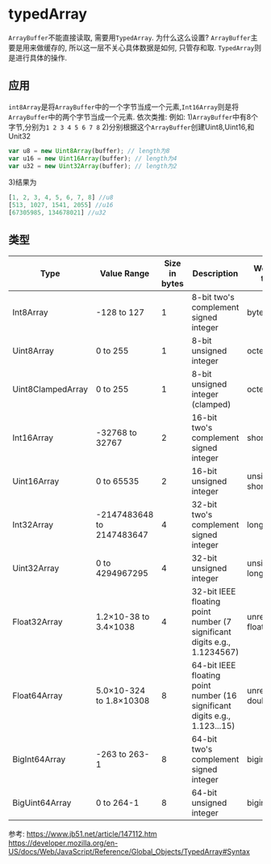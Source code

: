 # typedArray



`ArrayBuffer`不能直接读取, 需要用`TypedArray`. 
为什么这么设置? `ArrayBuffer`主要是用来做缓存的, 所以这一层不关心具体数据是如何, 只管存和取. `TypedArray`则是进行具体的操作.

## 应用
`int8Array`是将`ArrayBuffer`中的一个字节当成一个元素,`Int16Array`则是将`ArrayBuffer`中的两个字节当成一个元素. 依次类推:
例如:
1)`ArrayBuffer`中有8个字节,分别为`1 2 3 4 5 6 7 8`
2)分别根据这个`ArrayBuffer`创建Uint8,Uint16,和Unit32
```js
var u8 = new Uint8Array(buffer); // length为8  
var u16 = new Uint16Array(buffer); // length为4 
var u32 = new Uint32Array(buffer); // length为2  
```
3)结果为
```js
[1, 2, 3, 4, 5, 6, 7, 8] //u8
[513, 1027, 1541, 2055] //u16
[67305985, 134678021] //u32
```



## 类型
Type|	Value Range|	Size in bytes|	Description|	Web IDL type|	Equivalent C type|
--|--|--|--|--|--
Int8Array|	-128 to 127|	1	|8-bit two's complement signed integer	|byte	|int8_t
Uint8Array|	0 to 255|	1	|8-bit unsigned integer	|octet	|uint8_t
Uint8ClampedArray|	0 to 255|	1	|8-bit unsigned integer (clamped)	|octet	|uint8_t
Int16Array|	-32768 to 32767|	2	|16-bit two's complement signed integer	|short	|int16_t
Uint16Array|	0 to 65535|	2	|16-bit unsigned integer	|unsigned short	|uint16_t
Int32Array|	-2147483648 to 2147483647|	4	|32-bit two's complement signed integer|	long	i|nt32_t
Uint32Array|	0 to 4294967295|	4	|32-bit unsigned integer	|unsigned long	|uint32_t
Float32Array|	1.2×10-38 to 3.4×1038|	4	|32-bit IEEE floating point number (7 significant digits e.g., 1.1234567)	|unrestricted float	|float
Float64Array|	5.0×10-324 to 1.8×10308|	8	|64-bit IEEE floating point number (16 significant digits e.g., 1.123...15)	|unrestricted double	|double
BigInt64Array|	-263 to 263-1|	8	|64-bit two's complement signed integer|	bigint	|int64_t (signed long long)
BigUint64Array|	0 to 264-1|	8	|64-bit unsigned integer	|bigint|	uint64_t (unsigned long long)




参考:
https://www.jb51.net/article/147112.htm
https://developer.mozilla.org/en-US/docs/Web/JavaScript/Reference/Global_Objects/TypedArray#Syntax